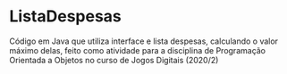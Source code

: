 # ListaDespesas
 Código em Java que utiliza interface e lista despesas, calculando o valor máximo delas, feito como atividade para a disciplina de Programação Orientada a Objetos no curso de Jogos Digitais (2020/2)
